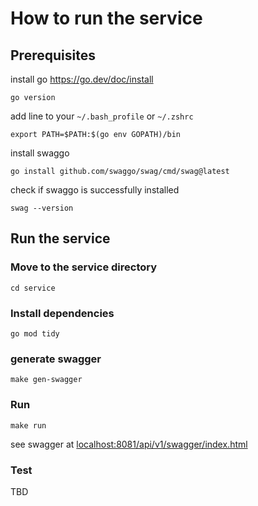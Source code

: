 # How to run the service

## Prerequisites

install go <https://go.dev/doc/install>

```shell
go version
```

add line to your `~/.bash_profile` or `~/.zshrc`

```text
export PATH=$PATH:$(go env GOPATH)/bin
```


install swaggo

```shell
go install github.com/swaggo/swag/cmd/swag@latest
```

check if swaggo is successfully installed

```shell
swag --version
```

## Run the service

### Move to the service directory

```shell
cd service
```

### Install dependencies

```shell
go mod tidy
```

### generate swagger

```shell
make gen-swagger
```

### Run

```shell
make run
```

see swagger at <localhost:8081/api/v1/swagger/index.html>

### Test

TBD
